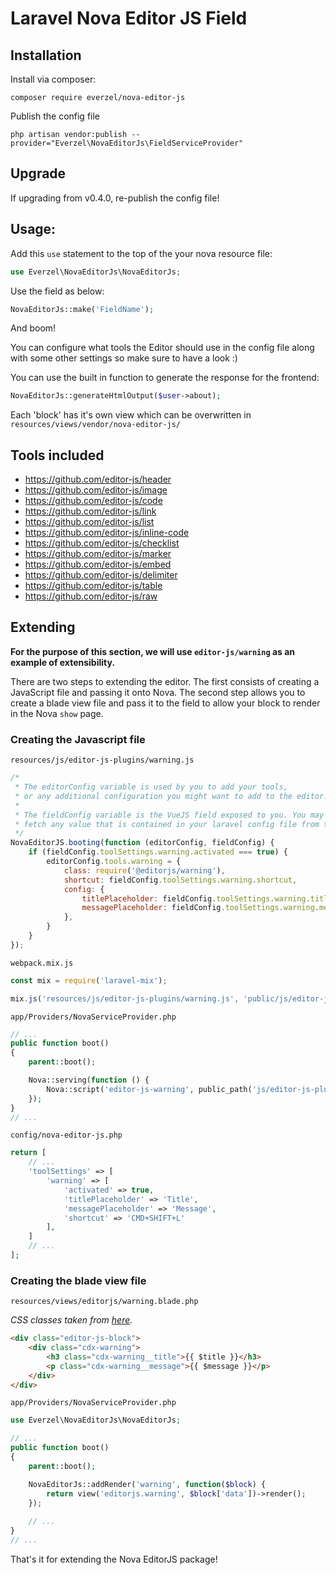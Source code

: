 # Laravel Nova Editor JS Field

## Installation

Install via composer:

```
composer require everzel/nova-editor-js
```

Publish the config file
```
php artisan vendor:publish --provider="Everzel\NovaEditorJs\FieldServiceProvider"
```

## Upgrade
If upgrading from v0.4.0, re-publish the config file!

## Usage:

Add this `use` statement to the top of the your nova resource file:

```php
use Everzel\NovaEditorJs\NovaEditorJs;
```

Use the field as below:

```php
NovaEditorJs::make('FieldName');
```

And boom!

You can configure what tools the Editor should use in the config 
file along with some other settings so make sure to have a look :)

You can use the built in function to generate the response for the frontend:

```php
NovaEditorJs::generateHtmlOutput($user->about);
```

Each 'block' has it's own view which can be overwritten in `resources/views/vendor/nova-editor-js/`

## Tools included
* https://github.com/editor-js/header
* https://github.com/editor-js/image
* https://github.com/editor-js/code
* https://github.com/editor-js/link
* https://github.com/editor-js/list
* https://github.com/editor-js/inline-code
* https://github.com/editor-js/checklist
* https://github.com/editor-js/marker
* https://github.com/editor-js/embed
* https://github.com/editor-js/delimiter
* https://github.com/editor-js/table
* https://github.com/editor-js/raw


## Extending

**For the purpose of this section, we will use `editor-js/warning` as an example of extensibility.**

There are two steps to extending the editor. The first consists of creating a JavaScript file and passing it onto Nova.
The second step allows you to create a blade view file and pass it to the field to allow your block to render in the Nova `show` page.
 
### Creating the Javascript file

`resources/js/editor-js-plugins/warning.js`

```js
/*
 * The editorConfig variable is used by you to add your tools,
 * or any additional configuration you might want to add to the editor.
 *
 * The fieldConfig variable is the VueJS field exposed to you. You may
 * fetch any value that is contained in your laravel config file from there.
 */
NovaEditorJS.booting(function (editorConfig, fieldConfig) {
    if (fieldConfig.toolSettings.warning.activated === true) {
        editorConfig.tools.warning = {
            class: require('@editorjs/warning'),
            shortcut: fieldConfig.toolSettings.warning.shortcut,
            config: {
                titlePlaceholder: fieldConfig.toolSettings.warning.titlePlaceholder,
                messagePlaceholder: fieldConfig.toolSettings.warning.messagePlaceholder,
            },
        }
    }
});
```

`webpack.mix.js`

```js
const mix = require('laravel-mix');

mix.js('resources/js/editor-js-plugins/warning.js', 'public/js/editor-js-plugins/warning.js');
```

`app/Providers/NovaServiceProvider.php`

```php
// ...
public function boot()
{
    parent::boot();

    Nova::serving(function () {
        Nova::script('editor-js-warning', public_path('js/editor-js-plugins/warning.js'));
    });
}
// ...
```

`config/nova-editor-js.php`

```php
return [
    // ...
    'toolSettings' => [
        'warning' => [
            'activated' => true,
            'titlePlaceholder' => 'Title',
            'messagePlaceholder' => 'Message',
            'shortcut' => 'CMD+SHIFT+L'
        ],
    ]
    // ...
];
```

### Creating the blade view file

`resources/views/editorjs/warning.blade.php`

*CSS classes taken from [here](https://github.com/editor-js/warning/blob/master/src/index.css).*

```html
<div class="editor-js-block">
    <div class="cdx-warning">
        <h3 class="cdx-warning__title">{{ $title }}</h3>
        <p class="cdx-warning__message">{{ $message }}</p>
    </div>
</div>
```

`app/Providers/NovaServiceProvider.php`

```php
use Everzel\NovaEditorJs\NovaEditorJs;

// ...
public function boot()
{
    parent::boot();

    NovaEditorJs::addRender('warning', function($block) {
        return view('editorjs.warning', $block['data'])->render();
    });
    
    // ...
}
// ...
```

That's it for extending the Nova EditorJS package!

